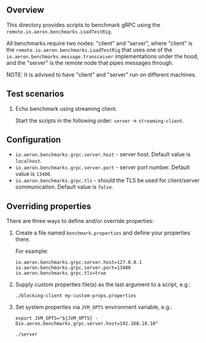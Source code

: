 Overview
--------

This directory provides scripts to benchmark gRPC using the `remote.io.aeron.benchmarks.LoadTestRig`.

All benchmarks require two nodes: "client" and "server", where "client" is the
`remote.io.aeron.benchmarks.LoadTestRig` that uses one of the
`io.aeron.benchmarks.message.transceiver` implementations under the hood, and the "server" is the
remote node that pipes messages through.

NOTE: It is advised to have "client" and "server" run on different machines.

Test scenarios
--------------

1. Echo benchmark using streaming client.

    Start the scripts in the following order: `server` -> `streaming-client`.


Configuration
-------------
* `io.aeron.benchmarks.grpc.server.host` - server host. Default value is `localhost`.
* `io.aeron.benchmarks.grpc.server.port` - server port number. Default value is `13400`.
* `io.aeron.benchmarks.grpc.tls` - should the TLS be used for client/server communication.
Default value is `false`.


Overriding properties
---------------------

There are three ways to define and/or override properties:

1. Create a file named `benchmark.properties` and define your properties there.

    For example:
    ```
    io.aeron.benchmarks.grpc.server.host=127.0.0.1
    io.aeron.benchmarks.grpc.server.port=13400
    io.aeron.benchmarks.grpc.tls=true
    ```

1. Supply custom properties file(s) as the last argument to a script, e.g.:

    ```
    ./blocking-client my-custom-props.properties
    ```

1. Set system properties via `JVM_OPTS` environment variable, e.g.:

    ```
    export JVM_OPTS="${JVM_OPTS} -Dio.aeron.benchmarks.grpc.server.host=192.168.10.10"
    
    ./server
    ```
